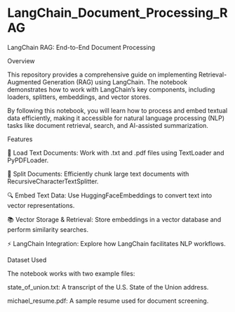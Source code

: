 # LangChain_Document_Processing_RAG

LangChain RAG: End-to-End Document Processing

Overview

This repository provides a comprehensive guide on implementing Retrieval-Augmented Generation (RAG) using LangChain. The notebook demonstrates how to work with LangChain’s key components, including loaders, splitters, embeddings, and vector stores.

By following this notebook, you will learn how to process and embed textual data efficiently, making it accessible for natural language processing (NLP) tasks like document retrieval, search, and AI-assisted summarization.

Features

📂 Load Text Documents: Work with .txt and .pdf files using TextLoader and PyPDFLoader.

📝 Split Documents: Efficiently chunk large text documents with RecursiveCharacterTextSplitter.

🔍 Embed Text Data: Use HuggingFaceEmbeddings to convert text into vector representations.

📚 Vector Storage & Retrieval: Store embeddings in a vector database and perform similarity searches.

⚡ LangChain Integration: Explore how LangChain facilitates NLP workflows.

Dataset Used

The notebook works with two example files:

state_of_union.txt: A transcript of the U.S. State of the Union address.

michael_resume.pdf: A sample resume used for document screening.